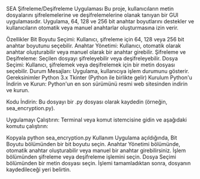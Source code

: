 SEA Şifreleme/Deşifreleme Uygulaması
Bu proje, kullanıcıların metin dosyalarını şifrelemelerine ve deşifrelemelerine olanak tanıyan bir GUI uygulamasıdır. Uygulama, 64, 128 ve 256 bit anahtar boyutlarını destekler ve kullanıcıların otomatik veya manuel anahtarlar oluşturmasına izin verir.

Özellikler
Bit Boyutu Seçimi: Kullanıcı, şifreleme için 64, 128 veya 256 bit anahtar boyutunu seçebilir.
Anahtar Yönetimi: Kullanıcı, otomatik olarak anahtar oluşturabilir veya manuel olarak bir anahtar girebilir.
Şifreleme ve Deşifreleme: Seçilen dosyayı şifreleyebilir veya deşifreleyebilir.
Dosya Seçimi: Kullanıcı, şifrelemek veya deşifrelemek için bir metin dosyası seçebilir.
Durum Mesajları: Uygulama, kullanıcıya işlem durumunu gösterir.
Gereksinimler
Python 3.x
Tkinter (Python ile birlikte gelir)
Kurulum
Python'u İndirin ve Kurun: Python'un en son sürümünü resmi web sitesinden indirin ve kurun.

Kodu İndirin: Bu dosyayı bir .py dosyası olarak kaydedin (örneğin, sea_encryption.py).

Uygulamayı Çalıştırın: Terminal veya komut istemcisine gidin ve aşağıdaki komutu çalıştırın:

Kopyala
python sea_encryption.py
Kullanım
Uygulama açıldığında, Bit Boyutu bölümünden bir bit boyutu seçin.
Anahtar Yönetimi bölümünde, otomatik anahtar oluşturabilir veya manuel bir anahtar girebilirsiniz.
İşlem bölümünden şifreleme veya deşifreleme işlemini seçin.
Dosya Seçimi bölümünden bir metin dosyası seçin.
İşlemi tamamladıktan sonra, dosyanın kaydedileceği yeri belirtin.
